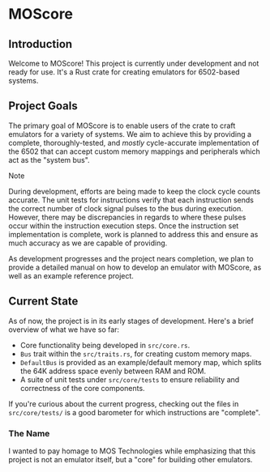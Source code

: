 # MOScore

## Introduction

Welcome to MOScore! This project is currently under development and not ready for use. It's a Rust crate for creating emulators for 6502-based systems.

## Project Goals

The primary goal of MOScore is to enable users of the crate to craft emulators for a variety of systems. We aim to achieve this by providing a complete, thoroughly-tested, and *mostly* cycle-accurate implementation of the 6502 that can accept custom memory mappings and peripherals which act as the "system bus".

>[!NOTE]
>During development, efforts are being made to keep the clock cycle counts accurate. The unit tests for instructions verify that each instruction sends the correct number of clock signal pulses to the bus during execution. However, there may be discrepancies in regards to where these pulses occur within the instruction execution steps. Once the instruction set implementation is complete, work is planned to address this and ensure as much accuracy as we are capable of providing.

As development progresses and the project nears completion, we plan to provide a detailed manual on how to develop an emulator with MOScore, as well as an example reference project.

## Current State

As of now, the project is in its early stages of development. Here's a brief overview of what we have so far:

- Core functionality being developed in `src/core.rs`.
- `Bus` trait within the `src/traits.rs`, for creating custom memory maps.
- `DefaultBus` is provided as an example/default memory map, which splits the 64K address space evenly between RAM and ROM.
- A suite of unit tests under `src/core/tests` to ensure reliability and correctness of the core components.

If you're curious about the current progress, checking out the files in `src/core/tests/` is a good barometer for which instructions are "complete".

### The Name

I wanted to pay homage to MOS Technologies while emphasizing that this project is not an emulator itself, but a "core" for building other emulators.
